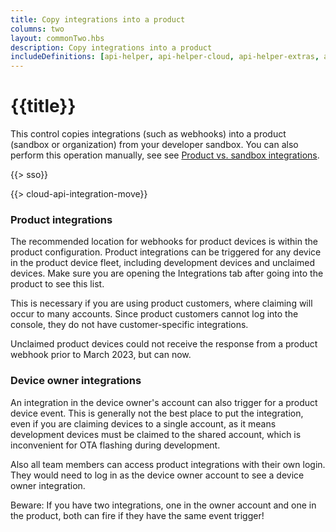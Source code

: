 ```yaml
---
title: Copy integrations into a product
columns: two
layout: commonTwo.hbs
description: Copy integrations into a product
includeDefinitions: [api-helper, api-helper-cloud, api-helper-extras, api-helper-tools]
---
```


# {{title}}

This control copies integrations (such as webhooks) into a product (sandbox or organization) from your developer sandbox. You can also perform this operation manually, see see [Product vs. sandbox integrations](/integrations/webhooks/#product-vs-sandbox-integrations).


{{> sso}}

{{> cloud-api-integration-move}}

### Product integrations

The recommended location for webhooks for product devices is within the product configuration. Product integrations can be triggered for any device in the product device fleet, including development devices and unclaimed devices. Make sure you are opening the Integrations tab after going into the product to see this list.

This is necessary if you are using product customers, where claiming will occur to many accounts. Since product customers cannot log into the console, they do not have customer-specific integrations.

Unclaimed product devices could not receive the response from a product webhook prior to March 2023, but can now.

### Device owner integrations

An integration in the device owner's account can also trigger for a product device event. This is generally not the best place to put the integration, even if you are claiming devices to a single account, as it means development devices must be claimed to the shared account, which is inconvenient for OTA flashing during development.

Also all team members can access product integrations with their own login. They would need to log in as the device owner account to see a device owner integration.

Beware: If you have two integrations, one in the owner account and one in the product, both can fire if they have the same event trigger!

